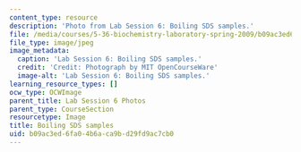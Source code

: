```yaml
---
content_type: resource
description: 'Photo from Lab Session 6: Boiling SDS samples.'
file: /media/courses/5-36-biochemistry-laboratory-spring-2009/b09ac3ed6fa04b6aca9bd29fd9ac7cb0_Lab6_4.jpg
file_type: image/jpeg
image_metadata:
  caption: 'Lab Session 6: Boiling SDS samples.'
  credit: 'Credit: Photograph by MIT OpenCourseWare'
  image-alt: 'Lab Session 6: Boiling SDS samples.'
learning_resource_types: []
ocw_type: OCWImage
parent_title: Lab Session 6 Photos
parent_type: CourseSection
resourcetype: Image
title: Boiling SDS samples
uid: b09ac3ed-6fa0-4b6a-ca9b-d29fd9ac7cb0
---
```

